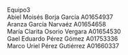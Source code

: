 Equipo3 <br/>
Abiel Moisés Borja García A01654937 <br/>
Aranza García Narvaéz A01654658<br/>
María Clarita Osorio Vergara A01654530<br/>
Gael Eduardo Pérez Gómez A01753336<br/>
Marco Uriel Pérez Gutiérrez A01660337<br/>
